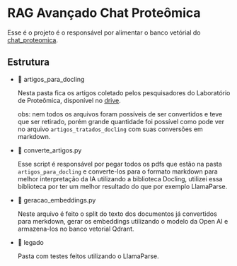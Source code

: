 # RAG Avançado Chat Proteômica

Esse é o projeto é o responsável por alimentar o banco vetórial do [chat_proteomica](https://github.com/dauid64/chat_proteomica).

## Estrutura

- 📂 artigos_para_docling

    Nesta pasta fica os artigos coletado pelos pesquisadores do Laboratório de Proteômica, disponível no [drive](https://drive.google.com/drive/folders/1EhdFNfqo6X9Gi9jkbah8F7iEX39Ytg9L?usp=drive_link).

    obs: nem todos os arquivos foram possíveis de ser convertidos e teve que ser retirado, porém grande quantidade foi possível como pode ver no arquivo `artigos_tratados_docling` com suas conversões em markdown.

- 📄 converte_artigos.py

    Esse script é responsável por pegar todos os pdfs que estão na pasta `artigos_para_docling` e converte-los para o formato markdown para melhor interpretação da IA utilizando a biblioteca Docling, utilizei essa biblioteca por ter um melhor resultado do que por exemplo LlamaParse.

- 📄 geracao_embeddings.py

    Neste arquivo é feito o split do texto dos documentos já convertidos para merkdown, gerar os embeddings utilizando o modelo da Open AI e armazena-los no banco vetorial Qdrant.

- 📂 legado

    Pasta com testes feitos utilizando o LlamaParse.

